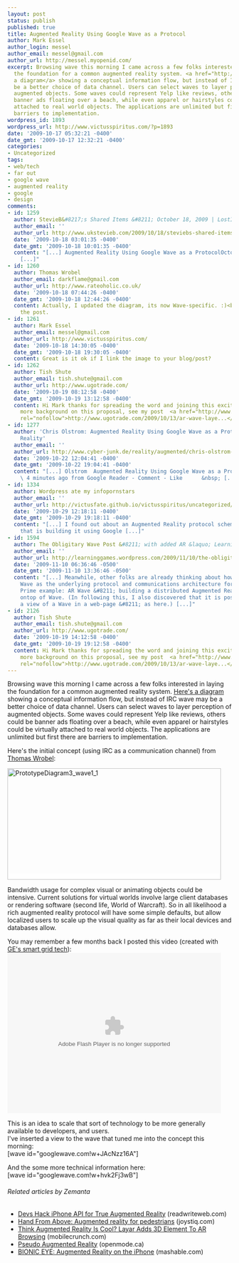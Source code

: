 ```yaml
---
layout: post
status: publish
published: true
title: Augmented Reality Using Google Wave as a Protocol
author: Mark Essel
author_login: messel
author_email: messel@gmail.com
author_url: http://messel.myopenid.com/
excerpt: Browsing wave this morning I came across a few folks interested in laying
  the foundation for a common augmented reality system. <a href="http://www.lostagain.nl/tempspace/PrototypeDiagram.html">Here's
  a diagram</a> showing a conceptual information flow, but instead of IRC wave may
  be a better choice of data channel. Users can select waves to layer perception of
  augmented objects. Some waves could represent Yelp like reviews, others could be
  banner ads floating over a beach, while even apparel or hairstyles could be virtually
  attached to real world objects. The applications are unlimited but first there are
  barriers to implementation.
wordpress_id: 1893
wordpress_url: http://www.victusspiritus.com/?p=1893
date: '2009-10-17 05:32:21 -0400'
date_gmt: '2009-10-17 12:32:21 -0400'
categories:
- Uncategorized
tags:
- web/tech
- far out
- google wave
- augmented reality
- google
- design
comments:
- id: 1259
  author: StevieB&#8217;s Shared Items &#8211; October 18, 2009 | LostInCyberspace
  author_email: ''
  author_url: http://www.ukstevieb.com/2009/10/18/steviebs-shared-items-october-18-2009/
  date: '2009-10-18 03:01:35 -0400'
  date_gmt: '2009-10-18 10:01:35 -0400'
  content: "[...] Augmented Reality Using Google Wave as a ProtocolOctober 17, 2009
    [...]"
- id: 1260
  author: Thomas Wrobel
  author_email: darkflame@gmail.com
  author_url: http://www.rateoholic.co.uk/
  date: '2009-10-18 07:44:26 -0400'
  date_gmt: '2009-10-18 12:44:26 -0400'
  content: Actually, I updated the diagram, its now Wave-specific. :)<br>Thanks for
    the post.
- id: 1261
  author: Mark Essel
  author_email: messel@gmail.com
  author_url: http://www.victusspiritus.com/
  date: '2009-10-18 14:30:05 -0400'
  date_gmt: '2009-10-18 19:30:05 -0400'
  content: Great is it ok if I link the image to your blog/post?
- id: 1262
  author: Tish Shute
  author_email: tish.shute@gmail.com
  author_url: http://www.ugotrade.com/
  date: '2009-10-19 08:12:58 -0400'
  date_gmt: '2009-10-19 13:12:58 -0400'
  content: Hi Mark thanks for spreading the word and joining this exciting discussion!  For
    more background on this proposal, see my post  <a href="http://www.ugotrade.com/2009/10/13/ar-wave-layers-and-channels-of-social-augmented-experiences/"
    rel="nofollow">http://www.ugotrade.com/2009/10/13/ar-wave-laye...</a>
- id: 1277
  author: 'Chris Olstrom: Augmented Reality Using Google Wave as a Protocol | Augmented
    Reality'
  author_email: ''
  author_url: http://www.cyber-junk.de/reality/augmented/chris-olstrom-augmented-reality-using-google-wave-as-a-protocol/
  date: '2009-10-22 12:04:41 -0400'
  date_gmt: '2009-10-22 19:04:41 -0400'
  content: "[...] Olstrom  Augmented Reality Using Google Wave as a Protocol - http://victusfate.github.io/victusspiritus/uncategorized/2009...
    \ 4 minutes ago from Google Reader - Comment - Like      &nbsp; [...]"
- id: 1334
  author: Wordpress ate my infopornstars
  author_email: ''
  author_url: http://victusfate.github.io/victusspiritus/uncategorized/2009/10/29/wordpress-ate-my-infopornstars/
  date: '2009-10-29 12:18:11 -0400'
  date_gmt: '2009-10-29 19:18:11 -0400'
  content: "[...] I found out about an Augmented Reality protocol scheme and a group
    that is building it using Google [...]"
- id: 1594
  author: The Obligitary Wave Post &#8211; with added AR &laquo; Learning Games
  author_email: ''
  author_url: http://learninggames.wordpress.com/2009/11/10/the-obligitary-wave-post-with-added-ar/
  date: '2009-11-10 06:36:46 -0500'
  date_gmt: '2009-11-10 13:36:46 -0500'
  content: "[...] Meanwhile, other folks are already thinking about how to use Google
    Wave as the underlying protocol and communications architecture for&#8230; stuff.
    Prime example: AR Wave &#8211; building a distributed Augmented Reality system
    ontop of Wave. (In following this, I also discovered that it is possible to embed
    a view of a Wave in a web-page &#8211; as here.) [...]"
- id: 2126
  author: Tish Shute
  author_email: tish.shute@gmail.com
  author_url: http://www.ugotrade.com/
  date: '2009-10-19 14:12:58 -0400'
  date_gmt: '2009-10-19 19:12:58 -0400'
  content: Hi Mark thanks for spreading the word and joining this exciting discussion!  For
    more background on this proposal, see my post  <a href="http://www.ugotrade.com/2009/10/13/ar-wave-layers-and-channels-of-social-augmented-experiences/"
    rel="nofollow">http://www.ugotrade.com/2009/10/13/ar-wave-laye...</a>
---
```

<p>Browsing wave this morning I came across a few folks interested in laying the foundation for a common augmented reality system. <a href="http://www.lostagain.nl/tempspace/PrototypeDiagram.html">Here's a diagram</a> showing a conceptual information flow, but instead of IRC wave may be a better choice of data channel. Users can select waves to layer perception of augmented objects. Some waves could represent Yelp like reviews, others could be banner ads floating over a beach, while even apparel or hairstyles could be virtually attached to real world objects. The applications are unlimited but first there are barriers to implementation.<a id="more"></a><a id="more-1893"></a></p>
<p>Here's the initial concept (using IRC as a communication channel) from <a href="http://www.ugotrade.com/2009/08/19/everything-everywhere-thomas-wrobels-proposal-for-an-open-augmented-reality-network/">Thomas Wrobel</a>:</p>
<p><span style="background-color: #ffffff;"><a href="{{ site.url }}/assets/2009/10/PrototypeDiagram3_wave1_11.png"><img class="alignnone size-full wp-image-1900" title="PrototypeDiagram3_wave1_1" src="{{ site.url }}/assets/2009/10/PrototypeDiagram3_wave1_11.png" alt="PrototypeDiagram3_wave1_1" width="480" height="250" /></a></span></p>
<p>Bandwidth usage for complex visual or animating objects could be intensive. Current solutions for virtual worlds involve large client databases or rendering software (second life, World of Warcraft). So in all likelihood a rich augmented reality protocol will have some simple defaults, but allow localized users to scale up the visual quality as far as their local devices and databases allow.</p>
<p>You may remember a few months back I posted this video (created with <a href="http://ge.ecomagination.com/smartgrid/#/augmented_reality">GE's smart grid tech</a>):<br />
<object classid="clsid:d27cdb6e-ae6d-11cf-96b8-444553540000" width="480" height="360" codebase="http://download.macromedia.com/pub/shockwave/cabs/flash/swflash.cab#version=6,0,40,0"><param name="allowScriptAccess" value="sameDomain" /><param name="allowfullscreen" value="true" /><param name="src" value="http://technology.todaysbigthing.com/betamax/betamax.swf?item_id=1310&amp;fullscreen=1" /><embed type="application/x-shockwave-flash" width="480" height="360" src="http://technology.todaysbigthing.com/betamax/betamax.swf?item_id=1310&amp;fullscreen=1" allowfullscreen="true" allowscriptaccess="sameDomain"></embed></object></p>
<p>This is an idea to scale that sort of technology to be more generally available to developers, and users.<br />
I've inserted a view to the wave that tuned me into the concept this morning:<br />
[wave id="googlewave.com!w+JAcNzz16A"]</p>
<p>And the some more technical information here:<br />
[wave id="googlewave.com!w+hvk2Fj3wB"]</p>
<h6 class="zemanta-related-title" style="font-size:1em;">Related articles by Zemanta</h6>
<ul class="zemanta-article-ul">
<li class="zemanta-article-ul-li"><a href="http://www.readwriteweb.com/archives/iphone_augmented_reality_hack.php">Devs Hack iPhone API for True Augmented Reality</a> (readwriteweb.com)</li>
<li class="zemanta-article-ul-li"><a href="http://www.joystiq.com/2009/10/16/hand-from-above-augmented-reality-for-pedestrians/">Hand From Above: Augmented reality for pedestrians</a> (joystiq.com)</li>
<li class="zemanta-article-ul-li"><a href="http://www.mobilecrunch.com/2009/09/22/layar-enhances-augmented-reality-browser-platform-with-3d-capabilities/">Think Augmented Reality Is Cool? Layar Adds 3D Element To AR Browsing</a> (mobilecrunch.com)</li>
<li class="zemanta-article-ul-li"><a href="http://openmode.ca/2009/09/pseudo-augmented-reality/">Pseudo Augmented Reality</a> (openmode.ca)</li>
<li class="zemanta-article-ul-li"><a href="http://mashable.com/2009/09/24/bionic-eye/">BIONIC EYE: Augmented Reality on the iPhone</a> (mashable.com)</li>
</ul>


